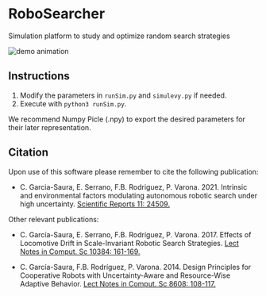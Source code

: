 # RoboSearcher
Simulation platform to study and optimize random search strategies

![demo animation](Media/example.gif)

Instructions
-
1) Modify the parameters in `runSim.py` and `simulevy.py` if needed.
2) Execute with `python3 runSim.py`.

We recommend Numpy Picle (.npy) to export the desired parameters for their later representation.

Citation
-
Upon use of this software please remember to cite the following publication:

- C. Garcia-Saura, E. Serrano, F.B. Rodriguez, P. Varona. 2021. Intrinsic and environmental factors modulating autonomous robotic search under high uncertainty. [Scientific Reports 11: 24509.](https://doi.org/10.1038/s41598-021-03826-3)

Other relevant publications:

- C. García-Saura, E. Serrano, F.B. Rodríguez, P. Varona. 2017. Effects of Locomotive Drift in Scale-Invariant Robotic Search Strategies. [Lect Notes in Comput. Sc 10384: 161-169.](https://doi.org/10.1007/978-3-319-63537-8_14)

- C. García-Saura, F.B. Rodríguez, P. Varona. 2014. Design Principles for Cooperative Robots with Uncertainty-Aware and Resource-Wise Adaptive Behavior. [Lect Notes in Comput. Sc 8608: 108-117.](http://dx.doi.org/10.1007/978-3-319-09435-9_10)
